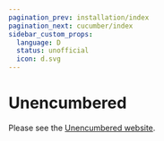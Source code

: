```yaml
---
pagination_prev: installation/index
pagination_next: cucumber/index
sidebar_custom_props:
  language: D
  status: unofficial
  icon: d.svg
---
```


# Unencumbered

Please see the [Unencumbered website](https://github.com/atilaneves/unencumbered).
